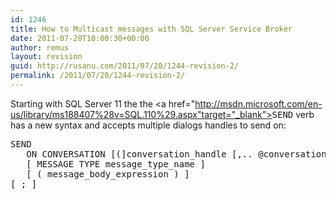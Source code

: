 ```yaml
---
id: 1246
title: How to Multicast messages with SQL Server Service Broker
date: 2011-07-20T10:00:30+00:00
author: remus
layout: revision
guid: http://rusanu.com/2011/07/20/1244-revision-2/
permalink: /2011/07/20/1244-revision-2/
---
```

Starting with SQL Server 11 the the <a href="http://msdn.microsoft.com/en-us/library/ms188407%28v=SQL.110%29.aspx"target="_blank"><tt>SEND</tt></a> verb has a new syntax and accepts multiple dialogs handles to send on:

<pre>SEND
   ON CONVERSATION [(]conversation_handle [,.. @conversation_handle_n][)]
   [ MESSAGE TYPE message_type_name ]
   [ ( message_body_expression ) ]
[ ; ]
</pre></p>